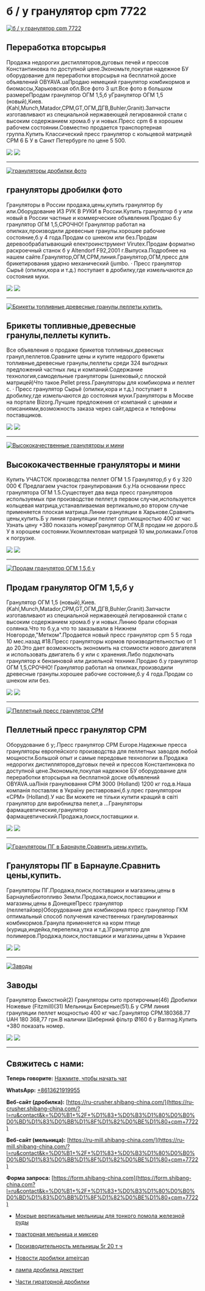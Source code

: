 # б / у гранулятор cpm 7722

<a href="https://swt.shibang-china.com/?l=ru&img&k=%D0%B1+%2F+%D1%83+%D0%B3%D1%80%D0%B0%D0%BD%D1%83%D0%BB%D1%8F%D1%82%D0%BE%D1%80+cpm+7722" target="_blank">![б / у гранулятор cpm 7722](http://static.shibang-china.com/all-800x300/1361.jpg)</a>

## Переработка вторсырья
Продажа недорогих дистилляторов,дуговых печей и прессов Константиновка по доступной цене.Экономьте,покупая надежное БУ оборудование для переработки вторсырья на бесплатной доске объявлений OBYAVA.uaПродаю немецкий гранулятор комбикормов и биомассы,Харьковская обл.Все фото 3 шт.Все фото в большом размереПродам гранулятор ОГМ 1,5,б уГранулятор ОГМ 1,5 (новый),Киев.(Kahl,Munch,Matador,CPM,GT,ОГМ,ДГВ,Buhler,Granit).Запчасти изготавливают из специальной нержавеющей легированной стали с высоким содержанием хрома.б у и новых.Пресс cpm 6 в хорошем рабочем состоянии.Совместно продается транспортерная группа.Купить Классический пресс гранулятор с кольцевой матрицей СРМ 6 Б У в Санкт Петербурге по цене 5 500.


<a href="https://whatsapp.shibangsoft.com/WhatsApp.php" target="_blank" title="WhatsApp">![](http://static.shibang-china.com/icon/whatsapp.png)</a> <a href="https://swt.shibang-china.com/?l=ru&icon&k=%D0%B1+%2F+%D1%83+%D0%B3%D1%80%D0%B0%D0%BD%D1%83%D0%BB%D1%8F%D1%82%D0%BE%D1%80+cpm+7722" target="_blank">![](http://static.shibang-china.com/icon/chat-ru.png)</a>

---

<a href="https://swt.shibang-china.com/?l=ru&img&k=%D0%B1+%2F+%D1%83+%D0%B3%D1%80%D0%B0%D0%BD%D1%83%D0%BB%D1%8F%D1%82%D0%BE%D1%80+cpm+7722" target="_blank">![грануляторы дробилки фото](http://static.shibang-china.com/all-800x300/1006.jpg)</a>

## грануляторы дробилки фото
Грануляторы в России продажа,цены,купить гранулятор бу или.Оборудование ИЗ РУК В РУКИ в России.Купить гранулятор б у или новый в России частные и коммерческие объявления.Продаю б.у гранулятор ОГМ 1,5,СРОЧНО! Гранулятор работал на опилках,производили древесные гранулы.хорошее рабочие состояние,б.у 4 года.Продам со шнеком или без.Продам деревообрабатывающий електроинструмент Virutex.Продам форматно раскроечный станок б у Altendorf F92,2001 г.Выпуска.Подробнее на нашем сайте.Гранулятор,ОГМ,CPM,линия.Гранулятор,ОГМ,пресс для брикетирования ударно механический (jumbo.&nbsp;&#0183;&#32;Пресс гранулятор Сырьё (опилки,кора и т.д.) поступает в дробилку,где измельчаются до состояния муки.


<a href="https://whatsapp.shibangsoft.com/WhatsApp.php" target="_blank" title="WhatsApp">![](http://static.shibang-china.com/icon/whatsapp.png)</a> <a href="https://swt.shibang-china.com/?l=ru&icon&k=%D0%B1+%2F+%D1%83+%D0%B3%D1%80%D0%B0%D0%BD%D1%83%D0%BB%D1%8F%D1%82%D0%BE%D1%80+cpm+7722" target="_blank">![](http://static.shibang-china.com/icon/chat-ru.png)</a>

---

<a href="https://swt.shibang-china.com/?l=ru&img&k=%D0%B1+%2F+%D1%83+%D0%B3%D1%80%D0%B0%D0%BD%D1%83%D0%BB%D1%8F%D1%82%D0%BE%D1%80+cpm+7722" target="_blank">![Брикеты топливные,древесные гранулы,пеллеты купить.](http://static.shibang-china.com/all-800x300/950.jpg)</a>

## Брикеты топливные,древесные гранулы,пеллеты купить.
Все объявления о продаже брикетов топливных,древесных гранул,пеллетов.Сравните цены и купите недорого брикеты топливные,древесные гранулы,пеллеты среди 324 выгодных предложений частных лиц и компаний.Содержание технология,самодельные грануляторы (шнековый,с плоской матрицей)Что такое.Pellet press.Грануляторы для комбикорма и пеллет с.&nbsp;&#0183;&#32;Пресс гранулятор Сырьё (опилки,кора и т.д.) поступает в дробилку,где измельчаются до состояния муки.Грануляторы в Москве на портале Bizorg.Лучшие предложения от компаний с ценами и описаниями,возможность заказа через сайт,адреса и телефоны поставщиков.


<a href="https://whatsapp.shibangsoft.com/WhatsApp.php" target="_blank" title="WhatsApp">![](http://static.shibang-china.com/icon/whatsapp.png)</a> <a href="https://swt.shibang-china.com/?l=ru&icon&k=%D0%B1+%2F+%D1%83+%D0%B3%D1%80%D0%B0%D0%BD%D1%83%D0%BB%D1%8F%D1%82%D0%BE%D1%80+cpm+7722" target="_blank">![](http://static.shibang-china.com/icon/chat-ru.png)</a>

---

<a href="https://swt.shibang-china.com/?l=ru&img&k=%D0%B1+%2F+%D1%83+%D0%B3%D1%80%D0%B0%D0%BD%D1%83%D0%BB%D1%8F%D1%82%D0%BE%D1%80+cpm+7722" target="_blank">![Высококачественные грануляторы и мини](http://static.shibang-china.com/all-800x300/1420.jpg)</a>

## Высококачественные грануляторы и мини
Купить УЧАСТОК производства пеллет ОГМ 1.5 Гранулятор,б у б у 320 000 € Предлагаем участок гранулирования б.у.На основании пресс гранулятора ОГМ 1.5.Существует два вида пресс грануляторов используемых при производстве пеллет,в первом случае,используется кольцевая матрица,устанавливаемая вертикально,во втором случае применяется плоская матрица.Линии грануляции в Харькове.Сравнить цены,купить.Б у линия грануляции пеллет cpm.мощностью 400 кг час Узнать цену +380 показать номерГранулятор ОГМ,8 продам не дорого.Б У в хорошем состоянии.Укомплектован матрицей 10 мм,роликами.Готов к погрузке.


<a href="https://whatsapp.shibangsoft.com/WhatsApp.php" target="_blank" title="WhatsApp">![](http://static.shibang-china.com/icon/whatsapp.png)</a> <a href="https://swt.shibang-china.com/?l=ru&icon&k=%D0%B1+%2F+%D1%83+%D0%B3%D1%80%D0%B0%D0%BD%D1%83%D0%BB%D1%8F%D1%82%D0%BE%D1%80+cpm+7722" target="_blank">![](http://static.shibang-china.com/icon/chat-ru.png)</a>

---

<a href="https://swt.shibang-china.com/?l=ru&img&k=%D0%B1+%2F+%D1%83+%D0%B3%D1%80%D0%B0%D0%BD%D1%83%D0%BB%D1%8F%D1%82%D0%BE%D1%80+cpm+7722" target="_blank">![Продам гранулятор ОГМ 1,5,б у](http://static.shibang-china.com/all-800x300/393.jpg)</a>

## Продам гранулятор ОГМ 1,5,б у
Гранулятор ОГМ 1,5 (новый),Киев.(Kahl,Munch,Matador,CPM,GT,ОГМ,ДГВ,Buhler,Granit).Запчасти изготавливают из специальной нержавеющей легированной стали с высоким содержанием хрома.б у и новых.Линию брали сборная солянка.Что то б.у,а что то заказывали в Нижнем Новгороде,&quot;Метком&quot;.Продается новый пресс гранулятор cpm 5 5 года 10 мес.назад #18.Пресс грануляторы кормов производительностью от 1 до 20.Это дает возможность экономить на стоимости нового двигателя и использовать двигатель б у или с хранения.Либо подключать гранулятор к бензиновой или дизельной технике.Продаю б.у гранулятор ОГМ 1,5,СРОЧНО! Гранулятор работал на опилках,производили древесные гранулы.хорошее рабочие состояние,б.у 4 года.Продам со шнеком или без.


<a href="https://whatsapp.shibangsoft.com/WhatsApp.php" target="_blank" title="WhatsApp">![](http://static.shibang-china.com/icon/whatsapp.png)</a> <a href="https://swt.shibang-china.com/?l=ru&icon&k=%D0%B1+%2F+%D1%83+%D0%B3%D1%80%D0%B0%D0%BD%D1%83%D0%BB%D1%8F%D1%82%D0%BE%D1%80+cpm+7722" target="_blank">![](http://static.shibang-china.com/icon/chat-ru.png)</a>

---

<a href="https://swt.shibang-china.com/?l=ru&img&k=%D0%B1+%2F+%D1%83+%D0%B3%D1%80%D0%B0%D0%BD%D1%83%D0%BB%D1%8F%D1%82%D0%BE%D1%80+cpm+7722" target="_blank">![Пеллетный пресс гранулятор CPM](http://static.shibang-china.com/all-800x300/406.jpg)</a>

## Пеллетный пресс гранулятор CPM
Оборудование б у;.Пресс гранулятор CPM Europe.Надежные пресса грануляторы европейского производства для пеллетных заводов любой мощности.Большой опыт и самые передовые технологии в.Продажа недорогих дистилляторов,дуговых печей и прессов Константиновка по доступной цене.Экономьте,покупая надежное БУ оборудование для переработки вторсырья на бесплатной доске объявлений OBYAVA.uaЛінія гранулювання CPM 3000 (Holland) 1200 кг год.в.Наша компанія поставляє в Україну реставровані,б.у.прес грануляторои &#171;CPM&#187; (Holland).У нас Ви можете не тільки купити кращий в світі гранулятор для виробництва пелет,а …Грануляторы фармацевтические,гранулятор фармацевтический.Продажа,поиск,поставщики и.


<a href="https://whatsapp.shibangsoft.com/WhatsApp.php" target="_blank" title="WhatsApp">![](http://static.shibang-china.com/icon/whatsapp.png)</a> <a href="https://swt.shibang-china.com/?l=ru&icon&k=%D0%B1+%2F+%D1%83+%D0%B3%D1%80%D0%B0%D0%BD%D1%83%D0%BB%D1%8F%D1%82%D0%BE%D1%80+cpm+7722" target="_blank">![](http://static.shibang-china.com/icon/chat-ru.png)</a>

---

<a href="https://swt.shibang-china.com/?l=ru&img&k=%D0%B1+%2F+%D1%83+%D0%B3%D1%80%D0%B0%D0%BD%D1%83%D0%BB%D1%8F%D1%82%D0%BE%D1%80+cpm+7722" target="_blank">![Грануляторы ПГ в Барнауле.Сравнить цены,купить.](http://static.shibang-china.com/all-800x300/409.jpg)</a>

## Грануляторы ПГ в Барнауле.Сравнить цены,купить.
Грануляторы ПГ.Продажа,поиск,поставщики и магазины,цены в БарнаулеБиотопливо Земли.Продажа,поиск,поставщики и магазины,цены в ДонецкеПресс гранулятор (пеллетайзер)Оборудование для комбикорма пресс гранулятор ГКМ оптимальный способ получения качественных гранулированных комбикормов.Гранула применяется на корм птице (курица,индейка,перепелка,утка и т.д.)Гранулятор для полимеров.Продажа,поиск,поставщики и магазины,цены в Украине


<a href="https://whatsapp.shibangsoft.com/WhatsApp.php" target="_blank" title="WhatsApp">![](http://static.shibang-china.com/icon/whatsapp.png)</a> <a href="https://swt.shibang-china.com/?l=ru&icon&k=%D0%B1+%2F+%D1%83+%D0%B3%D1%80%D0%B0%D0%BD%D1%83%D0%BB%D1%8F%D1%82%D0%BE%D1%80+cpm+7722" target="_blank">![](http://static.shibang-china.com/icon/chat-ru.png)</a>

---

<a href="https://swt.shibang-china.com/?l=ru&img&k=%D0%B1+%2F+%D1%83+%D0%B3%D1%80%D0%B0%D0%BD%D1%83%D0%BB%D1%8F%D1%82%D0%BE%D1%80+cpm+7722" target="_blank">![Заводы](http://static.shibang-china.com/all-800x300/1497.jpg)</a>

## Заводы
Гранулятор Емкостной(2) Грануляторы сито протирочные(46) Дробилки Ножевые (Fitzmill)(31) Мельницы Бисерные(51).Б у CPM линия грануляции пеллет мощностью 400 кг час.Гранулятор CPM.180368.77 UAH 180 368,77 грн.В наличии Шиберний фільтр &#216;160 б у Barmag.Купить +380 показать номер.

<a href="https://whatsapp.shibangsoft.com/WhatsApp.php" target="_blank" title="WhatsApp">![](http://static.shibang-china.com/icon/whatsapp.png)</a> <a href="https://swt.shibang-china.com/?l=ru&icon&k=%D0%B1+%2F+%D1%83+%D0%B3%D1%80%D0%B0%D0%BD%D1%83%D0%BB%D1%8F%D1%82%D0%BE%D1%80+cpm+7722" target="_blank">![](http://static.shibang-china.com/icon/chat-ru.png)</a>

---
## Свяжитесь с нами:

**Теперь говорите:** [Нажмите, чтобы начать чат](https://swt.shibang-china.com?l=ru&contact&k=%D0%B1+%2F+%D1%83+%D0%B3%D1%80%D0%B0%D0%BD%D1%83%D0%BB%D1%8F%D1%82%D0%BE%D1%80+cpm+7722)

**WhatsApp:**  [+8613621919955](https://whatsapp.shibangsoft.com/WhatsApp.php)

**Веб-сайт (дробилка):** [https://ru-crusher.shibang-china.com/](https://ru-crusher.shibang-china.com/?l=ru&contact&k=%D0%B1+%2F+%D1%83+%D0%B3%D1%80%D0%B0%D0%BD%D1%83%D0%BB%D1%8F%D1%82%D0%BE%D1%80+cpm+7722)

**Веб-сайт (мельница):** [https://ru-mill.shibang-china.com/](https://ru-mill.shibang-china.com/?l=ru&contact&k=%D0%B1+%2F+%D1%83+%D0%B3%D1%80%D0%B0%D0%BD%D1%83%D0%BB%D1%8F%D1%82%D0%BE%D1%80+cpm+7722)

**Форма запроса:** [https://form.shibang-china.com](https://form.shibang-china.com?l=ru&contact&k=%D0%B1+%2F+%D1%83+%D0%B3%D1%80%D0%B0%D0%BD%D1%83%D0%BB%D1%8F%D1%82%D0%BE%D1%80+cpm+7722)

* [Мокрые вертикальные мельницы для тонкого помола железной руды](../123/%D0%9C%D0%BE%D0%BA%D1%80%D1%8B%D0%B5%20%D0%B2%D0%B5%D1%80%D1%82%D0%B8%D0%BA%D0%B0%D0%BB%D1%8C%D0%BD%D1%8B%D0%B5%20%D0%BC%D0%B5%D0%BB%D1%8C%D0%BD%D0%B8%D1%86%D1%8B%20%D0%B4%D0%BB%D1%8F%20%D1%82%D0%BE%D0%BD%D0%BA%D0%BE%D0%B3%D0%BE%20%D0%BF%D0%BE%D0%BC%D0%BE%D0%BB%D0%B0%20%D0%B6%D0%B5%D0%BB%D0%B5%D0%B7%D0%BD%D0%BE%D0%B9%20%D1%80%D1%83%D0%B4%D1%8B.md)

* [тракторная мельница и миксер](../122/%D1%82%D1%80%D0%B0%D0%BA%D1%82%D0%BE%D1%80%D0%BD%D0%B0%D1%8F%20%D0%BC%D0%B5%D0%BB%D1%8C%D0%BD%D0%B8%D1%86%D0%B0%20%D0%B8%20%D0%BC%D0%B8%D0%BA%D1%81%D0%B5%D1%80.md)

* [Производительность мельницы 5r 20 т  ч](../122/%D0%9F%D1%80%D0%BE%D0%B8%D0%B7%D0%B2%D0%BE%D0%B4%D0%B8%D1%82%D0%B5%D0%BB%D1%8C%D0%BD%D0%BE%D1%81%D1%82%D1%8C%20%D0%BC%D0%B5%D0%BB%D1%8C%D0%BD%D0%B8%D1%86%D1%8B%205r%2020%20%D1%82%20%20%D1%87.md)

* [Новости дробилки ameircan](../123/%D0%9D%D0%BE%D0%B2%D0%BE%D1%81%D1%82%D0%B8%20%D0%B4%D1%80%D0%BE%D0%B1%D0%B8%D0%BB%D0%BA%D0%B8%20ameircan.md)

* [лампа дробилка декстрит](../124/%D0%BB%D0%B0%D0%BC%D0%BF%D0%B0%20%D0%B4%D1%80%D0%BE%D0%B1%D0%B8%D0%BB%D0%BA%D0%B0%20%D0%B4%D0%B5%D0%BA%D1%81%D1%82%D1%80%D0%B8%D1%82.md)

* [Части гираторной дробилки](../125/%D0%A7%D0%B0%D1%81%D1%82%D0%B8%20%D0%B3%D0%B8%D1%80%D0%B0%D1%82%D0%BE%D1%80%D0%BD%D0%BE%D0%B9%20%D0%B4%D1%80%D0%BE%D0%B1%D0%B8%D0%BB%D0%BA%D0%B8.md)